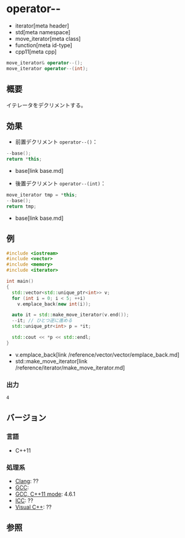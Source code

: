 # operator--
* iterator[meta header]
* std[meta namespace]
* move_iterator[meta class]
* function[meta id-type]
* cpp11[meta cpp]

```cpp
move_iterator& operator--();
move_iterator operator--(int);
```

## 概要
イテレータをデクリメントする。


## 効果

- 前置デクリメント `operator--()`：

```cpp
--base();
return *this;
```
* base[link base.md]

- 後置デクリメント `operator--(int)`：

```cpp
move_iterator tmp = *this;
--base();
return tmp;
```
* base[link base.md]


## 例
```cpp example
#include <iostream>
#include <vector>
#include <memory>
#include <iterator>

int main()
{
  std::vector<std::unique_ptr<int>> v;
  for (int i = 0; i < 5; ++i)
    v.emplace_back(new int(i));

  auto it = std::make_move_iterator(v.end());
  --it; // ひとつ逆に進める
  std::unique_ptr<int> p = *it;

  std::cout << *p << std::endl;
}
```
* v.emplace_back[link /reference/vector/vector/emplace_back.md]
* std::make_move_iterator[link /reference/iterator/make_move_iterator.md]

### 出力
```
4
```

## バージョン
### 言語
- C++11

### 処理系
- [Clang](/implementation.md#clang): ??
- [GCC](/implementation.md#gcc): 
- [GCC, C++11 mode](/implementation.md#gcc): 4.6.1
- [ICC](/implementation.md#icc): ??
- [Visual C++](/implementation.md#visual_cpp): ??


## 参照


